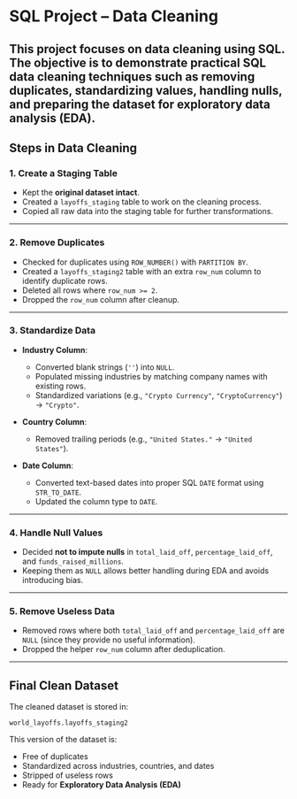 # SQL Project – Data Cleaning

This project focuses on **data cleaning using SQL**. The objective is to demonstrate practical **SQL data cleaning techniques** such as removing duplicates, standardizing values, handling nulls, and preparing the dataset for exploratory data analysis (EDA).
---

## Steps in Data Cleaning  

### 1. Create a Staging Table  
- Kept the **original dataset intact**.  
- Created a `layoffs_staging` table to work on the cleaning process.  
- Copied all raw data into the staging table for further transformations.  

---

### 2. Remove Duplicates  
- Checked for duplicates using `ROW_NUMBER()` with `PARTITION BY`.  
- Created a `layoffs_staging2` table with an extra `row_num` column to identify duplicate rows.  
- Deleted all rows where `row_num >= 2`.  
- Dropped the `row_num` column after cleanup.  

---

### 3. Standardize Data  
- **Industry Column**:  
  - Converted blank strings (`''`) into `NULL`.  
  - Populated missing industries by matching company names with existing rows.  
  - Standardized variations (e.g., `"Crypto Currency"`, `"CryptoCurrency"`) → `"Crypto"`.  

- **Country Column**:  
  - Removed trailing periods (e.g., `"United States."` → `"United States"`).  

- **Date Column**:  
  - Converted text-based dates into proper SQL `DATE` format using `STR_TO_DATE`.  
  - Updated the column type to `DATE`.  

---

### 4. Handle Null Values  
- Decided **not to impute nulls** in `total_laid_off`, `percentage_laid_off`, and `funds_raised_millions`.  
- Keeping them as `NULL` allows better handling during EDA and avoids introducing bias.  

---

### 5. Remove Useless Data  
- Removed rows where both `total_laid_off` and `percentage_laid_off` are `NULL` (since they provide no useful information).  
- Dropped the helper `row_num` column after deduplication.  

---

## Final Clean Dataset  
The cleaned dataset is stored in:  
```
world_layoffs.layoffs_staging2
```

This version of the dataset is:  
- Free of duplicates  
- Standardized across industries, countries, and dates  
- Stripped of useless rows  
- Ready for **Exploratory Data Analysis (EDA)**  
